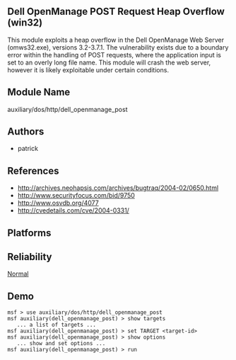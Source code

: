 ## Dell OpenManage POST Request Heap Overflow (win32)

This module exploits a heap overflow in the Dell OpenManage 
Web Server (omws32.exe), versions 3.2-3.7.1. The 
vulnerability exists due to a boundary error within the 
handling of POST requests, where the application input is 
set to an overly long file name. This module will crash the 
web server, however it is likely exploitable under certain 
conditions.


## Module Name
auxiliary/dos/http/dell_openmanage_post

## Authors
* patrick


## References
* http://archives.neohapsis.com/archives/bugtraq/2004-02/0650.html
* http://www.securityfocus.com/bid/9750
* http://www.osvdb.org/4077
* http://cvedetails.com/cve/2004-0331/




## Platforms


## Reliability
[Normal](https://github.com/rapid7/metasploit-framework/wiki/Exploit-Ranking)

## Demo

```
msf > use auxiliary/dos/http/dell_openmanage_post
msf auxiliary(dell_openmanage_post) > show targets
   ... a list of targets ...
msf auxiliary(dell_openmanage_post) > set TARGET <target-id>
msf auxiliary(dell_openmanage_post) > show options
   ... show and set options ...
msf auxiliary(dell_openmanage_post) > run
```
    
    